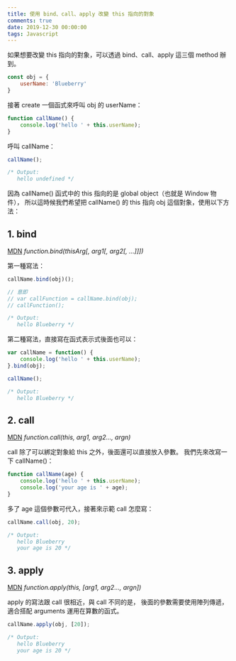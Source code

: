 ```yaml
---
title: 使用 bind、call、apply 改變 this 指向的對象
comments: true
date: 2019-12-30 00:00:00
tags: Javascript
---
```


如果想要改變 this 指向的對象，可以透過 bind、call、apply 這三個 method 辦到。

```js
const obj = {
    userName: 'Blueberry'
}
```

接著 create 一個函式來呼叫 obj 的 userName：
```js
function callName() {
    console.log('hello ' + this.userName);
}
```

呼叫 callName：
```js
callName();

/* Output:
   hello undefined */
```

因為 callName() 函式中的 this 指向的是 global object（也就是 Window 物件），
所以這時候我們希望把 callName() 的 this 指向 obj 這個對象，使用以下方法：


## 1. bind
[MDN](https://developer.mozilla.org/zh-TW/docs/Web/JavaScript/Reference/Global_Objects/Function/bind)
*function.bind(thisArg[, arg1[, arg2[, ...]]])*

第一種寫法：
```js
callName.bind(obj)();

// 意即
// var callFunction = callName.bind(obj);
// callFunction();

/* Output:
   hello Blueberry */
```

第二種寫法，直接寫在函式表示式後面也可以：
```js
var callName = function() {
    console.log('hello ' + this.userName);
}.bind(obj);

callName();

/* Output:
   hello Blueberry */
```

## 2. call
[MDN](https://developer.mozilla.org/zh-TW/docs/Web/JavaScript/Reference/Global_Objects/Function/call)
*function.call(this, arg1, arg2..., argn)*

call 除了可以綁定對象給 this 之外，後面還可以直接放入參數。
我們先來改寫一下 callName()：
```js
function callName(age) {
    console.log('hello ' + this.userName);
    console.log('your age is ' + age);
}
```

多了 age 這個參數可代入，接著來示範 call 怎麼寫：
```js
callName.call(obj, 20);

/* Output:
   hello Blueberry
   your age is 20 */
```

## 3. apply
[MDN](https://developer.mozilla.org/zh-TW/docs/Web/JavaScript/Reference/Global_Objects/Function/apply)
*function.apply(this, [arg1, arg2..., argn])*

apply 的寫法跟 call 很相近，與 call 不同的是，
後面的參數需要使用陣列傳遞，適合搭配 arguments 運用在算數的函式。

```js
callName.apply(obj, [20]);

/* Output:
   hello Blueberry
   your age is 20 */
```
